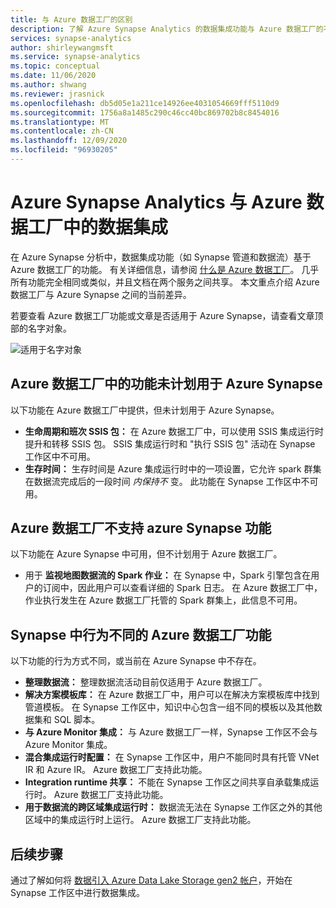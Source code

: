 ```yaml
---
title: 与 Azure 数据工厂的区别
description: 了解 Azure Synapse Analytics 的数据集成功能与 Azure 数据工厂的不同之处
services: synapse-analytics
author: shirleywangmsft
ms.service: synapse-analytics
ms.topic: conceptual
ms.date: 11/06/2020
ms.author: shwang
ms.reviewer: jrasnick
ms.openlocfilehash: db5d05e1a211ce14926ee4031054669fff5110d9
ms.sourcegitcommit: 1756a8a1485c290c46cc40bc869702b8c8454016
ms.translationtype: MT
ms.contentlocale: zh-CN
ms.lasthandoff: 12/09/2020
ms.locfileid: "96930205"
---
```

# <a name="data-integration-in-azure-synapse-analytics-versus-azure-data-factory"></a>Azure Synapse Analytics 与 Azure 数据工厂中的数据集成

在 Azure Synapse 分析中，数据集成功能（如 Synapse 管道和数据流）基于 Azure 数据工厂的功能。 有关详细信息，请参阅 [什么是 Azure 数据工厂](../../data-factory/introduction.md)。 几乎所有功能完全相同或类似，并且文档在两个服务之间共享。 本文重点介绍 Azure 数据工厂与 Azure Synapse 之间的当前差异。

若要查看 Azure 数据工厂功能或文章是否适用于 Azure Synapse，请查看文章顶部的名字对象。

![适用于名字对象](../media/concepts-data-factory-differences/applies-to-moniker.png "适用于名字对象")

## <a name="features-in-azure-data-factory-not-planned-for-azure-synapse"></a>Azure 数据工厂中的功能未计划用于 Azure Synapse

以下功能在 Azure 数据工厂中提供，但未计划用于 Azure Synapse。

* **生命周期和班次 SSIS 包：** 在 Azure 数据工厂中，可以使用 SSIS 集成运行时提升和转移 SSIS 包。 SSIS 集成运行时和 "执行 SSIS 包" 活动在 Synapse 工作区中不可用。 
* **生存时间：** 生存时间是 Azure 集成运行时中的一项设置，它允许 spark 群集在数据流完成后的一段时间 *内保持不* 变。 此功能在 Synapse 工作区中不可用。

## <a name="azure-synapse-features-not-supported-in-azure-data-factory"></a>Azure 数据工厂不支持 azure Synapse 功能

以下功能在 Azure Synapse 中可用，但不计划用于 Azure 数据工厂。

* 用于 **监视地图数据流的 Spark 作业：** 在 Synapse 中，Spark 引擎包含在用户的订阅中，因此用户可以查看详细的 Spark 日志。 在 Azure 数据工厂中，作业执行发生在 Azure 数据工厂托管的 Spark 群集上，此信息不可用。 

## <a name="azure-data-factory-features-that-behave-differently-in-synapse"></a>Synapse 中行为不同的 Azure 数据工厂功能

以下功能的行为方式不同，或当前在 Azure Synapse 中不存在。 

* **整理数据流：** 整理数据流活动目前仅适用于 Azure 数据工厂。
* **解决方案模板库：** 在 Azure 数据工厂中，用户可以在解决方案模板库中找到管道模板。 在 Synapse 工作区中，知识中心包含一组不同的模板以及其他数据集和 SQL 脚本。 
* **与 Azure Monitor 集成：** 与 Azure 数据工厂一样，Synapse 工作区不会与 Azure Monitor 集成。
* **混合集成运行时配置：** 在 Synapse 工作区中，用户不能同时具有托管 VNet IR 和 Azure IR。 Azure 数据工厂支持此功能。
* **Integration runtime 共享：** 不能在 Synapse 工作区之间共享自承载集成运行时。 Azure 数据工厂支持此功能。
* **用于数据流的跨区域集成运行时：** 数据流无法在 Synapse 工作区之外的其他区域中的集成运行时上运行。 Azure 数据工厂支持此功能。

## <a name="next-steps"></a>后续步骤

通过了解如何将 [数据引入 Azure Data Lake Storage gen2 帐户](data-integration-data-lake.md)，开始在 Synapse 工作区中进行数据集成。
